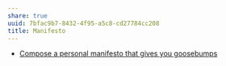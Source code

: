 ```yaml
---
share: true
uuid: 7bfac9b7-8432-4f95-a5c8-cd27784cc208
title: Manifesto
---
```

* [Compose a personal manifesto that gives you goosebumps](https://simplifyyourlife.com/personal-manifesto/)